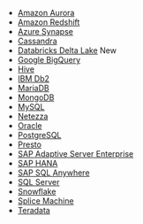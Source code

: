 <ul>
<li><a href="{{"/data-integrate/dataflow/dataflow-amazon-aurora.html" | prepend: site.baseurl}}">Amazon Aurora</a></li>
<li><a href="{{"/data-integrate/dataflow/dataflow-amazon-redshift.html" | prepend: site.baseurl}}">Amazon Redshift</a></li>
<li><a href="{{"/data-integrate/dataflow/dataflow-azure-synapse.html" | prepend: site.baseurl}}">Azure Synapse</a></li>
<li><a href="{{"/data-integrate/dataflow/dataflow-cassandra.html" | prepend: site.baseurl}}">Cassandra</a></li>
<li><a href="{{"/data-integrate/dataflow/dataflow-databricks-delta-lake.html" | prepend: site.baseurl}}">Databricks Delta Lake</a> <span class="label label-beta">New</span></li>
<li><a href="{{"/data-integrate/dataflow/dataflow-google-bigquery.html" | prepend: site.baseurl}}">Google BigQuery</a></li>
<li><a href="{{"/data-integrate/dataflow/dataflow-hive.html" | prepend: site.baseurl}}">Hive</a></li>
<li><a href="{{"/data-integrate/dataflow/dataflow-ibm-db2.html" | prepend: site.baseurl}}">IBM Db2</a></li>
<li><a href="{{"/data-integrate/dataflow/dataflow-mariadb.html" | prepend: site.baseurl}}">MariaDB</a></li>
<li><a href="{{"/data-integrate/dataflow/dataflow-mongodb.html" | prepend: site.baseurl}}">MongoDB</a></li>
<li><a href="{{"/data-integrate/dataflow/dataflow-mysql.html" | prepend: site.baseurl}}">MySQL</a></li>
<li><a href="{{"/data-integrate/dataflow/dataflow-netezza.html" | prepend: site.baseurl}}">Netezza</a></li>
<li><a href="{{"/data-integrate/dataflow/dataflow-oracle.html" | prepend: site.baseurl}}">Oracle</a></li>
<li><a href="{{"/data-integrate/dataflow/dataflow-postgresql.html" | prepend: site.baseurl}}">PostgreSQL</a></li>
<li><a href="{{"/data-integrate/dataflow/dataflow-presto.html" | prepend: site.baseurl}}">Presto</a></li>
<li><a href="{{"/data-integrate/dataflow/dataflow-sap-adaptive-server-enterprise.html" | prepend: site.baseurl}}">SAP Adaptive Server Enterprise</a></li>
<li><a href="{{"/data-integrate/dataflow/dataflow-sap-hana.html" | prepend: site.baseurl}}">SAP HANA</a></li>
<li><a href="{{"/data-integrate/dataflow/dataflow-sap-sql-anywhere.html" | prepend: site.baseurl}}">SAP SQL Anywhere</a></li>
<li><a href="{{"/data-integrate/dataflow/dataflow-sql-server.html" | prepend: site.baseurl}}">SQL Server</a></li>
<li><a href="{{"/data-integrate/dataflow/dataflow-snowflake.html" | prepend: site.baseurl}}">Snowflake</a></li>
<li><a href="{{"/data-integrate/dataflow/dataflow-splice-machine.html" | prepend: site.baseurl}}">Splice Machine</a></li>
<li><a href="{{"/data-integrate/dataflow/dataflow-teradata.html" | prepend: site.baseurl}}">Teradata</a></li>
</ul>
